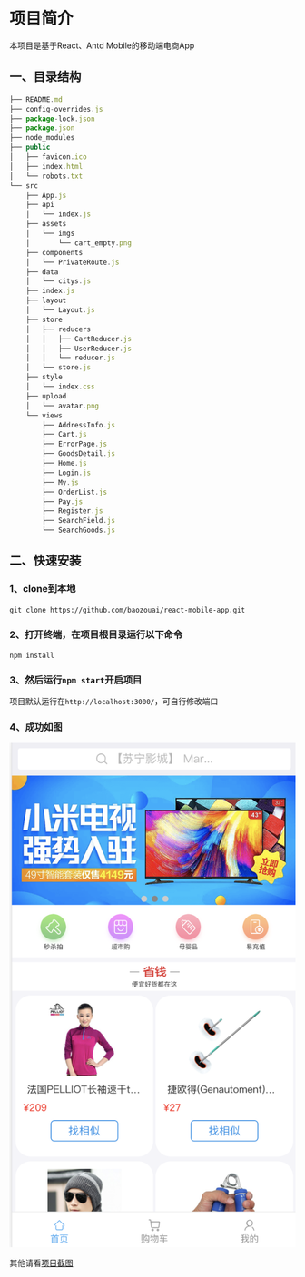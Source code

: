 # 项目简介

本项目是基于React、Antd Mobile的移动端电商App

## 一、目录结构

```js
├── README.md
├── config-overrides.js
├── package-lock.json
├── package.json
├── node_modules
├── public
│   ├── favicon.ico
│   ├── index.html
│   └── robots.txt
└── src
    ├── App.js
    ├── api
    │   └── index.js
    ├── assets
    │   └── imgs
    │       └── cart_empty.png
    ├── components
    │   └── PrivateRoute.js
    ├── data
    │   └── citys.js
    ├── index.js
    ├── layout
    │   └── Layout.js
    ├── store
    │   ├── reducers
    │   │   ├── CartReducer.js
    │   │   ├── UserReducer.js
    │   │   └── reducer.js
    │   └── store.js
    ├── style
    │   └── index.css
    ├── upload
    │   └── avatar.png
    └── views
        ├── AddressInfo.js
        ├── Cart.js
        ├── ErrorPage.js
        ├── GoodsDetail.js
        ├── Home.js
        ├── Login.js
        ├── My.js
        ├── OrderList.js
        ├── Pay.js
        ├── Register.js
        ├── SearchField.js
        └── SearchGoods.js
```

## 二、快速安装

### 1、clone到本地

`git clone https://github.com/baozouai/react-mobile-app.git`

### 2、打开终端，在项目根目录运行以下命令

`npm install`

### 3、然后运行`npm start`开启项目

项目默认运行在`http://localhost:3000/`，可自行修改端口

### 4、成功如图

![首页](./项目截图/首页.png)

其他请看[项目截图](./项目截图)